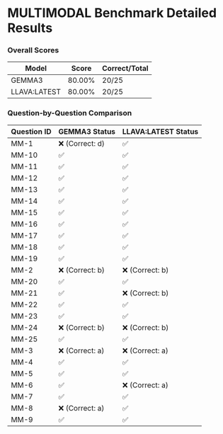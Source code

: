 # MULTIMODAL Benchmark Detailed Results

### Overall Scores

| Model | Score | Correct/Total |
|-------|--------|---------------|
| GEMMA3 | 80.00% | 20/25 |
| LLAVA:LATEST | 80.00% | 20/25 |

### Question-by-Question Comparison

| Question ID | GEMMA3 Status | LLAVA:LATEST Status |
|------------|------------|------------|
| MM-1 | ❌ (Correct: d) | ✅ |
| MM-10 | ✅ | ✅ |
| MM-11 | ✅ | ✅ |
| MM-12 | ✅ | ✅ |
| MM-13 | ✅ | ✅ |
| MM-14 | ✅ | ✅ |
| MM-15 | ✅ | ✅ |
| MM-16 | ✅ | ✅ |
| MM-17 | ✅ | ✅ |
| MM-18 | ✅ | ✅ |
| MM-19 | ✅ | ✅ |
| MM-2 | ❌ (Correct: b) | ❌ (Correct: b) |
| MM-20 | ✅ | ✅ |
| MM-21 | ✅ | ❌ (Correct: b) |
| MM-22 | ✅ | ✅ |
| MM-23 | ✅ | ✅ |
| MM-24 | ❌ (Correct: b) | ❌ (Correct: b) |
| MM-25 | ✅ | ✅ |
| MM-3 | ❌ (Correct: a) | ❌ (Correct: a) |
| MM-4 | ✅ | ✅ |
| MM-5 | ✅ | ✅ |
| MM-6 | ✅ | ❌ (Correct: a) |
| MM-7 | ✅ | ✅ |
| MM-8 | ❌ (Correct: a) | ✅ |
| MM-9 | ✅ | ✅ |
